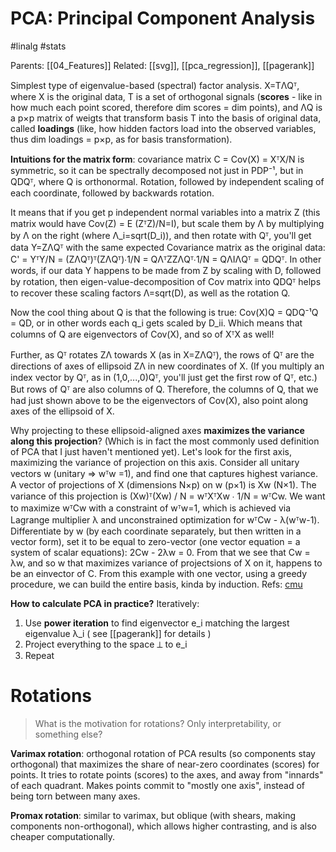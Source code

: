 # PCA: Principal Component Analysis

#linalg #stats

Parents: [[04_Features]]
Related: [[svg]], [[pca_regression]], [[pagerank]]

Simplest type of eigenvalue-based (spectral) factor analysis. X=TΛQᵀ, where X is the original data, T is a set of orthogonal signals (**scores** - like in how much each point scored, therefore dim scores = dim points), and ΛQ is a p×p matrix of weigts that transform basis T into the basis of original data, called **loadings** (like, how hidden factors load into the observed variables, thus dim loadings = p×p, as for basis transformation).

**Intuitions for the matrix form**: covariance matrix C = Cov(X) = XᵀX/N is symmetric, so it can be spectrally decomposed not just in PDP⁻¹, but in QDQᵀ, where Q is orthonormal. Rotation, followed by independent scaling of each coordinate, followed by backwards rotation.

It means that if you get p independent normal variables into a matrix Z (this matrix would have Cov(Z) = E (ZᵀZ)/N=I), but scale them by Λ by multiplying by Λ on the right (where Λ_i=sqrt(D_i)), and then rotate with Qᵀ, you'll get data Y=ZΛQᵀ with the same expected Covariance matrix as the original data: C' = YᵀY/N = (ZΛQᵀ)ᵀ(ZΛQᵀ)∙1/N = QΛᵀZZΛQᵀ∙1/N = QΛIΛQᵀ = QDQᵀ. In other words, if our data Y happens to be made from Z by scaling with D, followed by rotation, then eigen-value-decomposition of Cov matrix into QDQᵀ helps to recover these scaling factors Λ=sqrt(D), as well as the rotation Q.

Now the cool thing about Q is that the following is true: Cov(X)Q = QDQ⁻¹Q = QD, or in other words each q_i gets scaled by D_ii. Which means that columns of Q are eigenvectors of Cov(X), and so of XᵀX as well!

Further, as Qᵀ rotates ZΛ towards X (as in X=ZΛQᵀ), the rows of Qᵀ are the directions of axes of ellipsoid ZΛ in new coordinates of X. (If you multiply an index vector by Qᵀ, as in (1,0,...,0)Qᵀ,  you'll just get the first row of Qᵀ, etc.) But rows of Qᵀ are also columns of Q. Therefore, the columns of Q, that we had just shown above to be the eigenvectors of Cov(X), also point along axes of the ellipsoid of X.

Why projecting to these ellipsoid-aligned axes **maximizes the variance along this projection**? (Which is in fact the most commonly used definition of PCA that I just haven't mentioned yet). Let's look for the first axis, maximizing the variance of projection on this axis. Consider all unitary vectors w (unitary ⇒ wᵀw =1), and find one that captures highest variance. A vector of projections of X (dimensions N×p) on w (p×1) is Xw (N×1). The variance of this projection is (Xw)ᵀ(Xw) / N = wᵀXᵀXw ∙ 1/N = wᵀCw. We want to maximize wᵀCw with a constraint of wᵀw=1, which is achieved via Lagrange multiplier λ and unconstrained optimization for wᵀCw - λ(wᵀw-1). Differentiate by w (by each coordinate separately, but then written in a vector form), set it to be equal to zero-vector (one vector equation = a system of scalar equations): 2Cw - 2λw = 0. From that we see that Cw = λw, and so w that maximizes variance of projectsions of X on it, happens to be an einvector of C. From this example with one vector, using a greedy procedure, we can build the entire basis, kinda by induction. Refs: [cmu](https://www.stat.cmu.edu/~cshalizi/uADA/12/lectures/ch18.pdf)

**How to calculate PCA in practice?** Iteratively:

1. Use **power iteration** to find eigenvector e_i matching the largest eigenvalue λ_i ( see [[pagerank]] for details )
2. Project everything to the space ⟂ to e_i
3. Repeat

# Rotations

> What is the motivation for rotations? Only interpretability, or something else?

**Varimax rotation**: orthogonal rotation of PCA results (so components stay orthogonal) that maximizes the share of near-zero coordinates (scores) for points. It tries to rotate points (scores) to the axes, and away from "innards" of each quadrant. Makes points commit to "mostly one axis", instead of being torn between many axes.

**Promax rotation**: similar to varimax, but oblique (with shears, making components non-orthogonal), which allows higher contrasting, and is also cheaper computationally.